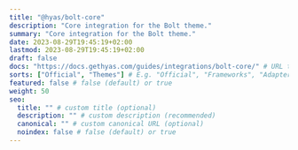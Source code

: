 ```yaml
---
title: "@hyas/bolt-core"
description: "Core integration for the Bolt theme."
summary: "Core integration for the Bolt theme."
date: 2023-08-29T19:45:19+02:00
lastmod: 2023-08-29T19:45:19+02:00
draft: false
docs: "https://docs.gethyas.com/guides/integrations/bolt-core/" # URL to integration documentation
sorts: ["Official", "Themes"] # E.g. "Official", "Frameworks", "Adapters", "Performance", "Analytics", "CSS + UI", "Images", "SEO", and/or "Themes"
featured: false # false (default) or true
weight: 50
seo:
  title: "" # custom title (optional)
  description: "" # custom description (recommended)
  canonical: "" # custom canonical URL (optional)
  noindex: false # false (default) or true
---
```

